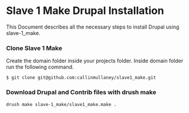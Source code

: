 # Slave 1 Make Drupal Installation

This Document describes all the necessary steps to install Drupal using slave-1_make.


### Clone Slave 1 Make
Create the domain folder inside your projects folder.
Inside domain folder run the following command.

    $ git clone git@github.com:callinmullaney/slave1_make.git

### Download Drupal and Contrib files with drush make

    drush make slave-1_make/slave1_make.make .
    